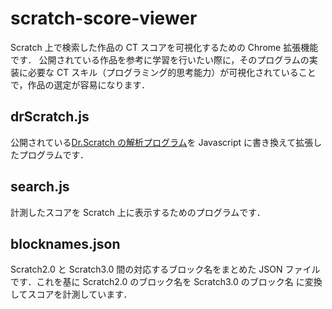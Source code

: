 # scratch-score-viewer

Scratch 上で検索した作品の CT スコアを可視化するための Chrome 拡張機能です．
公開されている作品を参考に学習を行いたい際に，そのプログラムの実装に必要な CT スキル（プログラミング的思考能力）が可視化されていることで，作品の選定が容易になります．

## drScratch.js

公開されている[Dr.Scratch の解析プログラム](https://github.com/AngelaVargas/drscratchv3)を Javascript に書き換えて拡張したプログラムです．

## search.js

計測したスコアを Scratch 上に表示するためのプログラムです．

## blocknames.json

Scratch2.0 と Scratch3.0 間の対応するブロック名をまとめた JSON ファイルです．これを基に Scratch2.0 のブロック名を Scratch3.0 のブロック名 に変換してスコアを計測しています．
